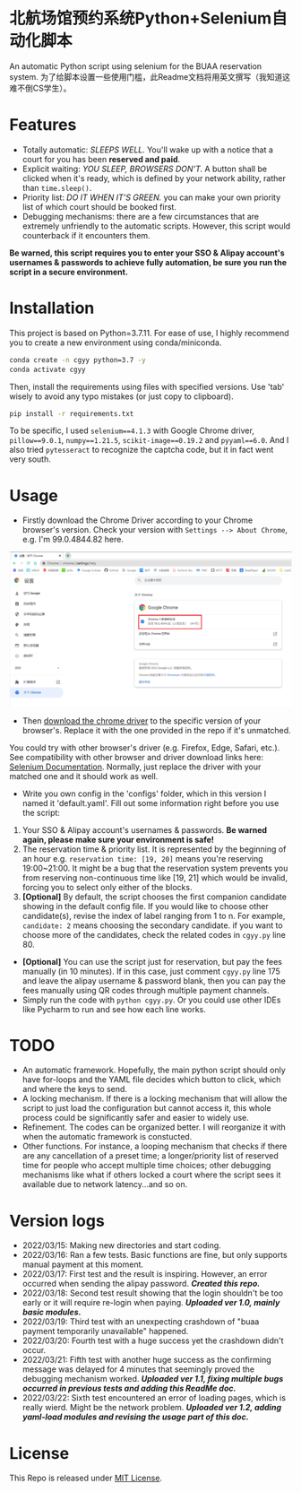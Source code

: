 # 北航场馆预约系统Python+Selenium自动化脚本

An automatic Python script using selenium for the BUAA reservation system.
为了给脚本设置一些使用门槛，此Readme文档将用英文撰写（我知道这难不倒CS学生）。

# Features

- Totally automatic: *SLEEPS WELL.* You'll wake up with a notice that a court for you has been **reserved and paid**.
- Explicit waiting: *YOU SLEEP, BROWSERS DON'T.* A button shall be clicked when it's ready, which is defined by your network ability, rather than `time.sleep()`.
- Priority list: *DO IT WHEN IT'S GREEN.* you can make your own priority list of which court should be booked first. 
- Debugging mechanisms: there are a few circumstances that are extremely unfriendly to the automatic scripts. However, this script would counterback if it encounters them.

**Be warned, this script requires you to enter your SSO & Alipay account's usernames & passwords to achieve fully automation, be sure you run the script in a secure environment.**


# Installation
This project is based on Python=3.7.11. For ease of use, I highly recommend you to create a new environment using conda/miniconda.
```bash
conda create -n cgyy python=3.7 -y
conda activate cgyy
```

Then, install the requirements using files with specified versions. Use 'tab' wisely to avoid any typo mistakes (or just copy to clipboard).

```bash
pip install -r requirements.txt
```

To be specific, I used `selenium==4.1.3` with Google Chrome driver, `pillow==9.0.1`, `numpy==1.21.5`, `scikit-image==0.19.2` and `pyyaml==6.0`. And I also tried `pytesseract` to recognize the captcha code, but it in fact went very south.

# Usage

- Firstly download the Chrome Driver according to your Chrome browser's version. Check your version with `Settings --> About Chrome`, e.g. I'm 
99.0.4844.82 here.

![check your version](img/chrome.png)

- Then [download the chrome driver](https://chromedriver.storage.googleapis.com/index.html) to the specific version of your browser's. Replace it with the one provided in the repo if it's unmatched.

You could try with other browser's driver (e.g. Firefox, Edge, Safari, etc.). See compatibility with other browser and driver download links here: [Selenium Documentation](https://www.selenium.dev/documentation/webdriver/getting_started/install_drivers/#quick-reference). Normally, just replace the driver with your matched one and it should work as well.

- Write you own config in the 'configs' folder, which in this version I named it 'default.yaml'. Fill out some information right before you use the script:
1. Your SSO & Alipay account's usernames & passwords. **Be warned again, please make sure your environment is safe!**
2. The reservation time & priority list. It is represented by the beginning of an hour e.g. `reservation time: [19, 20]` means you're reserving 19:00~21:00. It might be a bug that the reservation system prevents you from reserving non-continuous time like [19, 21] which would be invalid, forcing you to select only either of the blocks.
3. **[Optional]** By default, the script chooses the first companion candidate showing in the default config file. If you would like to choose other candidate(s), revise the index of label ranging from 1 to n. For example, `candidate: 2` means choosing the secondary candidate. if you want to choose more of the candidates, check the related codes in `cgyy.py` line 80.
- **[Optional]** You can use the script just for reservation, but pay the fees manually (in 10 minutes). If in this case, just comment `cgyy.py` line 175 and leave the alipay username & password blank, then you can pay the fees manually using QR codes through multiple payment channels.
- Simply run the code with `python cgyy.py`. Or you could use other IDEs like Pycharm to run and see how each line works.

# TODO

- An automatic framework. Hopefully, the main python script should only have for-loops and the YAML file decides which button to click, which and where the keys to send.
- A locking mechanism. If there is a locking mechanism that will allow the script to just load the configuration but cannot access it, this whole process could be significantly safer and easier to widely use.
- Refinement. The codes can be organized better. I will reorganize it with when the automatic framework is constucted.
- Other functions. For instance, a looping mechanism that checks if there are any cancellation of a preset time; a longer/priority list of reserved time for people who accept multiple time choices; other debugging mechanisms like what if others locked a court where the script sees it available due to network latency...and so on.

# Version logs

- 2022/03/15: Making new directories and start coding.
- 2022/03/16: Ran a few tests. Basic functions are fine, but only supports manual payment at this moment.
- 2022/03/17: First test and the result is inspiring. However, an error occurred when sending the alipay password. ***Created this repo.***
- 2022/03/18: Second test result showing that the login shouldn't be too early or it will require re-login when paying. ***Uploaded ver 1.0, mainly basic modules.***
- 2022/03/19: Third test with an unexpecting crashdown of "buaa payment temporarily unavailable" happened.
- 2022/03/20: Fourth test with a huge success yet the crashdown didn't occur.
- 2022/03/21: Fifth test with another huge success as the confirming message was delayed for 4 minutes that seemingly proved the debugging mechanism worked. ***Uploaded ver 1.1, fixing multiple bugs occurred in previous tests and adding this ReadMe doc.***
- 2022/03/22: Sixth test encountered an error of loading pages, which is really wierd. Might be the network problem. ***Uploaded ver 1.2, adding yaml-load modules and revising the usage part of this doc.***

# License

This Repo is released under [MIT License](https://rem.mit-license.org/).